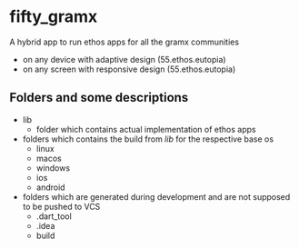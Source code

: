 # fifty_gramx

A hybrid app to run ethos apps for all the gramx communities

- on any device with adaptive design (55.ethos.eutopia)
- on any screen with responsive design (55.ethos.eutopia)

## Folders and some descriptions

- lib
    - folder which contains actual implementation of ethos apps
- folders which contains the build from *lib* for the respective base os
    - linux
    - macos
    - windows
    - ios
    - android
- folders which are generated during development and are not supposed to be pushed to VCS
    - .dart_tool
    - .idea
    - build